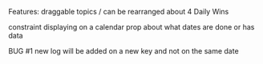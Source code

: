 Features:
draggable topics / can be rearranged
about 4 Daily Wins

constraint
displaying on a calendar prop about what dates are done or has data

BUG #1
new log will be added on a new key and not on the same date
